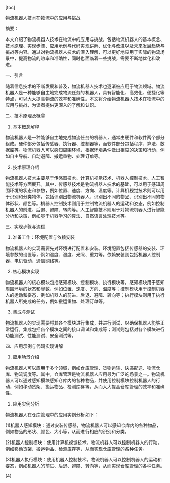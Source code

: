 
[toc]                    
                
                
物流机器人技术在物流中的应用与挑战

摘要：

本文介绍了物流机器人技术在物流中的应用与挑战，包括物流机器人的基本概念、技术原理、实现步骤、应用示例与代码实现讲解、优化与改进以及未来发展趋势与挑战等内容。通过对物流机器人技术的深入理解，可以更好地应用于实际的物流场景中，提高物流的效率和准确性，同时也面临着一些挑战，需要不断地优化和改进。

一、引言

随着信息技术的不断发展和普及，物流机器人技术也逐渐被应用于物流领域。物流机器人是一种能够自主地完成物流任务的机器人，具有智能化、高效化、便捷化等特点，可以大大提高物流的效率和准确性。本文将介绍物流机器人技术在物流中的应用与挑战，为读者提供更深入的了解和认识。

二、技术原理及概念

1. 基本概念解释

物流机器人是一种能够自主地完成物流任务的机器人，通常由硬件和软件两个部分组成。硬件部分包括传感器、执行器、控制器等，而软件部分包括程序、算法、数据库等。物流机器人可以感知周围环境，根据环境条件做出相应的决策和行动，例如自主导航、自动避障、搬运重物、处理订单等。

2. 技术原理介绍

物流机器人技术主要基于传感器技术、计算机视觉技术、机器人控制技术、人工智能技术等方面展开。其中，传感器技术是物流机器人技术的基础，可以用于感知周围环境的状态和参数，例如位置、速度、方向、温度等。计算机视觉技术则可以用于识别和分类物体，包括识别出物流机器人、识别出不同的物品、识别出不同的物体形状、颜色等。机器人控制技术则用于控制物流机器人的运动和姿态，例如控制机器人的前进、后退、避障、转向等。人工智能技术则用于对物流机器人进行智能分析和决策，例如基于机器学习的算法、自然语言处理技术等。

三、实现步骤与流程

1. 准备工作：环境配置与依赖安装

物流机器人的实现需要先对环境进行配置和安装。环境配置包括传感器的安装、环境参数的设置等，例如温度、湿度、光照、重力等。依赖安装则包括机器人控制器、电机驱动、通信网络等。

2. 核心模块实现

物流机器人的核心模块包括感知模块、控制模块、执行模块等。感知模块用于感知周围环境的状态和参数，例如位置、速度、方向、温度等；控制模块用于控制机器人的运动和姿态，例如机器人的前进、后退、避障、转向等；执行模块则用于执行机器人所完成的任务，例如搬运重物、处理订单等。

3. 集成与测试

物流机器人的实现需要将其各个模块进行集成，并进行测试，以确保机器人能够正常运行。集成包括各个模块之间的接口调试和集成等；测试则包括对各个模块进行功能测试、性能测试、安全测试等。

四、应用示例与代码实现讲解

1. 应用场景介绍

物流机器人可以应用于多个领域，例如仓库管理、货物运输、快递配送、物流仓库、物流调度等。其中，仓库管理是物流机器人应用最为广泛的场景之一。物流机器人可以通过感知模块感知仓库内的各种物品，并使用控制模块控制机器人的行动，例如移动货架、搬运物品、检测库存等，从而大大提高仓库管理的效率和准确性。

2. 应用实例分析

物流机器人在仓库管理中的应用实例分析如下：

(1)机器人感知模块：通过安装传感器，物流机器人可以感知仓库内的各种物品，例如物品的形状、颜色、大小等，从而进行相应的识别和分类。

(2)机器人控制模块：使用计算机视觉技术，物流机器人可以控制机器人的行动，例如移动货架、搬运物品、检测库存等，从而实现仓库管理的各种任务。

(3)机器人执行模块：使用机器人控制技术，物流机器人可以控制机器人的运动和姿态，例如机器人的前进、后退、避障、转向等，从而实现仓库管理的各种任务。

(4)

